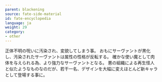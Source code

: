 ```yaml
---
parent: blackening
source: fate-side-material
id: fate-encyclopedia
language: ja
weight: 29
category:
- other
---
```


正体不明の呪いに汚染され、変貌してしまう事。
おもにサーヴァントが黒化し、汚染されたサーヴァントは属性の性格が反転する。
確かな使い魔として肉体を与えられる為、より強力なサーヴァントとなる。
悪の組織による再生怪人と似たようなものなのだが、若干一名、デザインを大幅に変えほとんど新キャラとして登場する事に。
